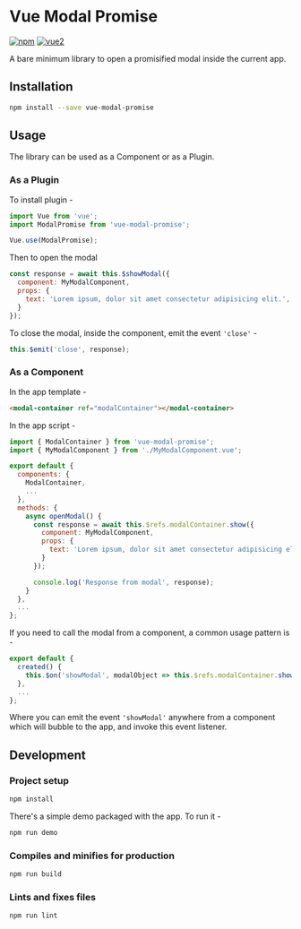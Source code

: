 # Vue Modal Promise
[![npm](https://img.shields.io/npm/v/vue-modal-promise.svg)](https://www.npmjs.com/package/vue-modal-promise) [![vue2](https://img.shields.io/badge/vue-2.x-brightgreen.svg)](https://vuejs.org/)

A bare minimum library to open a promisified modal inside the current app.

## Installation

```bash
npm install --save vue-modal-promise
```

## Usage

The library can be used as a Component or as a Plugin.

### As a Plugin

To install plugin -

```js
import Vue from 'vue';
import ModalPromise from 'vue-modal-promise';

Vue.use(ModalPromise);
```

Then to open the modal

```js
const response = await this.$showModal({
  component: MyModalComponent,
  props: {
    text: 'Lorem ipsum, dolor sit amet consectetur adipisicing elit.',
  }
});
```

To close the modal, inside the component, emit the event `'close'` -
```js
this.$emit('close', response);
```

### As a Component

In the app template -
```html
<modal-container ref="modalContainer"></modal-container>
```

In the app script -
```js
import { ModalContainer } from 'vue-modal-promise';
import { MyModalComponent } from './MyModalComponent.vue';

export default {
  components: {
    ModalContainer,
    ...
  },
  methods: {
    async openModal() {
      const response = await this.$refs.modalContainer.show({
        component: MyModalComponent,
        props: {
          text: 'Lorem ipsum, dolor sit amet consectetur adipisicing elit.',
        }
      });

      console.log('Response from modal', response);
    }
  },
  ...
};
```

If you need to call the modal from a component, a common usage pattern is -

```js
export default {
  created() {
    this.$on('showModal', modalObject => this.$refs.modalContainer.show(modalObject));
  },
  ...
};
```

Where you can emit the event `'showModal'` anywhere from a component which will bubble to the app,
and invoke this event listener.

## Development

### Project setup
```bash
npm install
```

There's a simple demo packaged with the app. To run it -

```bash
npm run demo
```

### Compiles and minifies for production

```bash
npm run build
```

### Lints and fixes files

```
npm run lint
```
